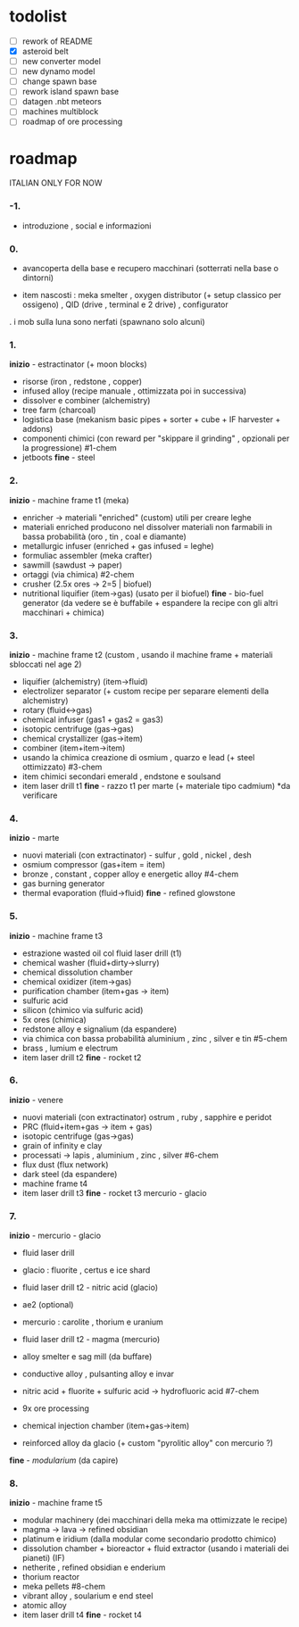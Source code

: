 # todolist
- [ ] rework of README
- [x] asteroid belt
- [ ] new converter model
- [ ] new dynamo model
- [ ] change spawn base
- [ ] rework island spawn base
- [ ] datagen .nbt meteors
- [ ] machines multiblock
- [ ] roadmap of ore processing

 # roadmap
ITALIAN ONLY FOR NOW

### -1. 

- introduzione , social e informazioni
  
### 0.
- avancoperta della base e recupero macchinari (sotterrati nella base o dintorni)

- item nascosti : meka smelter , oxygen distributor (+ setup classico per ossigeno) , QID (drive , terminal e 2 drive) , configurator

. i mob sulla luna sono nerfati (spawnano solo alcuni)

### 1.
**inizio** - estractinator (+ moon blocks)
- risorse (iron , redstone , copper)
- infused alloy (recipe manuale , ottimizzata poi in successiva)
- dissolver e combiner (alchemistry)
- tree farm (charcoal)
- logistica base (mekanism basic pipes + sorter + cube + IF harvester + addons)
- componenti chimici (con reward per "skippare il grinding" , opzionali per la progressione) #1-chem
- jetboots
**fine** - steel

### 2.
**inizio** - machine frame t1 (meka)
- enricher -> materiali "enriched" (custom) utili per creare leghe
- materiali enriched producono nel dissolver materiali non farmabili in bassa probabilità (oro , tin , coal e diamante)
- metallurgic infuser (enriched + gas infused = leghe)
- formuliac assembler (meka crafter)
- sawmill (sawdust -> paper)
- ortaggi (via chimica)			#2-chem
- crusher (2.5x ores -> 2=5 | biofuel)
- nutritional liquifier (item->gas) (usato per il biofuel)
**fine** - bio-fuel generator (da vedere se è buffabile + espandere la recipe con gli altri macchinari + chimica)

### 3.
**inizio** - machine frame t2 (custom , usando il machine frame + materiali sbloccati nel age 2)
- liquifier (alchemistry) (item->fluid)
- electrolizer separator (+ custom recipe per separare elementi della alchemistry)
- rotary (fluid<->gas)
- chemical infuser (gas1 + gas2 = gas3)
- isotopic centrifuge (gas->gas)
- chemical crystallizer (gas->item)
- combiner (item+item->item)
- usando la chimica creazione di osmium  , quarzo e lead (+ steel ottimizzato) #3-chem
- item chimici secondari			emerald , endstone e soulsand
- item laser drill t1
**fine** - razzo t1 per marte (+ materiale tipo cadmium) *da verificare

### 4.
**inizio** - marte
- nuovi materiali (con extractinator) -  sulfur , gold , nickel , desh
- osmium compressor (gas+item = item) 
- bronze , constant , copper alloy e energetic alloy						#4-chem
- gas burning generator
- thermal evaporation (fluid->fluid)
**fine** - refined glowstone

### 5.
**inizio** - machine frame t3
- estrazione wasted oil col fluid laser drill (t1)
- chemical washer (fluid+dirty->slurry)
- chemical dissolution chamber
- chemical oxidizer (item->gas)
- purification chamber (item+gas -> item)
- sulfuric acid
- silicon (chimico via sulfuric acid)
- 5x ores (chimica)
- redstone alloy e signalium (da espandere)
- via chimica con bassa probabilità 	aluminium , zinc , silver e tin		#5-chem
- brass , lumium e electrum
- item laser drill t2
**fine** - rocket t2

### 6.
**inizio** - venere
- nuovi materiali (con extractinator) ostrum , ruby , sapphire e peridot
- PRC (fluid+item+gas -> item + gas)	
- isotopic centrifuge (gas->gas)
- grain of infinity e clay  		
- processati -> lapis , aluminium , zinc , silver			#6-chem
- flux dust (flux network)
- dark steel (da espandere)
- machine frame t4
- item laser drill t3
**fine** - rocket t3 mercurio - glacio


### 7.
**inizio** - mercurio - glacio
- fluid laser drill

- glacio : fluorite , certus e ice shard
- fluid laser drill t2		- nitric acid (glacio)

- ae2 (optional)

- mercurio : carolite , thorium e uranium
- fluid laser drill t2		- magma  (mercurio)

- alloy smelter e sag mill (da buffare)
- conductive alloy , pulsanting alloy e invar
- nitric acid + fluorite + sulfuric acid -> hydrofluoric acid	#7-chem
- 9x ore processing
- chemical injection chamber (item+gas->item)

- reinforced alloy da glacio (+ custom "pyrolitic alloy" con mercurio ?)

**fine** - *modularium* (da capire)

### 8.
**inizio** - machine frame t5
- modular machinery (dei macchinari della meka ma ottimizzate le recipe)
- magma -> lava -> refined obsidian
- platinum e iridium (dalla modular come secondario prodotto chimico)
- dissolution chamber + bioreactor + fluid extractor (usando i materiali dei pianeti) (IF)
- netherite , refined obsidian e enderium
- thorium reactor
- meka pellets				#8-chem
- vibrant alloy , soularium e end steel
- atomic alloy
- item laser drill t4
**fine** - rocket t4
